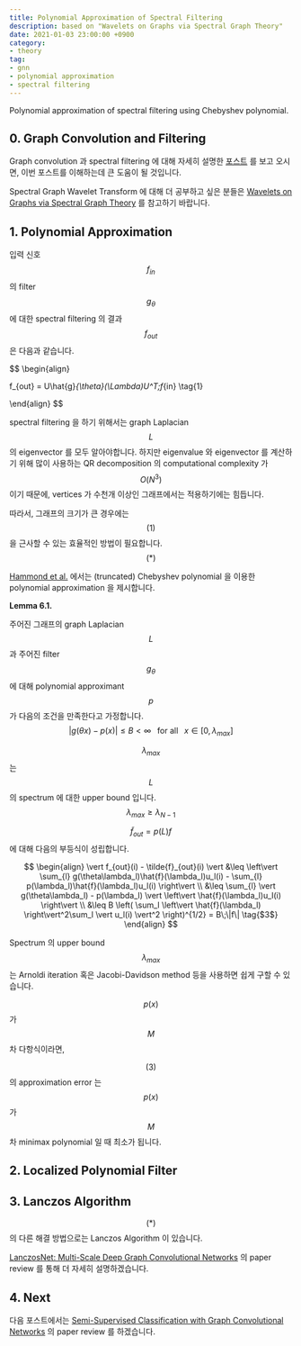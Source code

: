 ```yaml
---
title: Polynomial Approximation of Spectral Filtering
description: based on "Wavelets on Graphs via Spectral Graph Theory"
date: 2021-01-03 23:00:00 +0900
category:
- theory
tag:
- gnn
- polynomial approximation
- spectral filtering
---
```




Polynomial approximation of spectral filtering using Chebyshev polynomial.



## 0. Graph Convolution and Filtering

Graph convolution 과 spectral filtering 에 대해 자세히 설명한 [포스트](https://harryjo97.github.io/theory/Graph-Convolution-and-Filtering/) 를 보고 오시면, 이번 포스트를 이해하는데 큰 도움이 될 것입니다.

Spectral Graph Wavelet Transform 에 대해 더 공부하고 싶은 분들은 [Wavelets on Graphs via Spectral Graph Theory](https://arxiv.org/pdf/0912.3848.pdf) 를 참고하기 바랍니다.



## 1. Polynomial Approximation



입력 신호 $$f_{in}$$ 의 filter $$g_{\theta}$$ 에 대한 spectral filtering 의 결과 $$f_{out}$$ 은 다음과 같습니다.

$$
\begin{align}

f_{out} 
= U\hat{g}_{\theta}(\Lambda)U^T\;f_{in} \tag{$1$}

\end{align}
$$



spectral filtering 을 하기 위해서는  graph Laplacian $$L$$ 의 eigenvector 를 모두 알아야합니다. 하지만 eigenvalue 와 eigenvector 를 계산하기 위해 많이 사용하는 QR decomposition 의 computational complexity 가 $$O(N^3)$$ 이기 때문에, vertices 가 수천개 이상인 그래프에서는 적용하기에는 힘듭니다.



따라서, 그래프의 크기가 큰 경우에는 $$(1)$$ 을 근사할 수 있는 효율적인 방법이 필요합니다.  $$(\ast)$$

[Hammond et al.](https://arxiv.org/pdf/0912.3848.pdf) 에서는 (truncated) Chebyshev polynomial 을 이용한 polynomial approximation 을  제시합니다. 



__Lemma 6.1.__

주어진 그래프의 graph Laplacian $$L$$ 과 주어진 filter $$g_{\theta}$$ 에 대해
polynomial approximant $$p$$ 가 다음의 조건을 만족한다고 가정합니다.
$$
\left\vert g(\theta x) - p(x) \right\vert \leq B < \infty
\;\;\text{ for all }\;\; x\in [0,\lambda_{max}]
\tag{$2$}
$$

$$\lambda_{max}$$ 는 $$L$$ 의 spectrum 에 대한 upper bound 입니다. $$\lambda_{max} \geq \lambda_{N-1}$$ 

$$\tilde{f}_{out} = p(L)f$$ 에 대해 다음의 부등식이 성립합니다.


$$
\begin{align}
\vert f_{out}(i) - \tilde{f}_{out}(i) \vert 
&\leq \left\vert \sum_{l} g(\theta\lambda_l)\hat{f}(\lambda_l)u_l(i) - \sum_{l} p(\lambda_l)\hat{f}(\lambda_l)u_l(i) \right\vert \\
&\leq \sum_{l} \vert g(\theta\lambda_l) - p(\lambda_l) \vert \left\vert \hat{f}(\lambda_l)u_l(i) \right\vert \\
&\leq B \left( \sum_l \left\vert \hat{f}(\lambda_l) \right\vert^2\sum_l \vert u_l(i) \vert^2 \right)^{1/2} 
= B\;\|f\| 
\tag{$3$}
\end{align}
$$


Spectrum 의 upper bound $$\lambda_{max}$$ 는 Arnoldi iteration 혹은 Jacobi-Davidson method 등을 사용하면 쉽게 구할 수 있습니다.



$$p(x)$$ 가 $$M$$ 차 다항식이라면,

$$(3)$$ 의 approximation error 는 $$p(x)$$ 가 $$M$$ 차 minimax polynomial 일 때 최소가 됩니다.





## 2. Localized Polynomial Filter





## 3. Lanczos Algorithm 

$$(\ast)$$ 의 다른 해결 방법으로는 Lanczos Algorithm 이 있습니다.  

[LanczosNet: Multi-Scale Deep Graph Convolutional Networks](https://arxiv.org/pdf/1901.01484.pdf) 의 paper review 를 통해 더 자세히 설명하겠습니다.




## 4. Next

다음 포스트에서는 [Semi-Supervised Classification with Graph Convolutional Networks](https://arxiv.org/pdf/1609.02907.pdf) 의 paper review 를 하겠습니다.